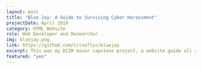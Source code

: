 ```yaml
---
layout: post
title: "Blue Jay: A Guide to Surviving Cyber Harassment"
projectDate: April 2019
category: HTML Website
role: Web Developer and Researcher
img: bluejay.png
link: https://github.com/irisoflys/bluejay
excerpt: This was my DCIM minor capstone project, a website guide all about cyber harassment and how to survive it, including helpful resources and the stories of some notable victims. As a joke, I replicated the design of the Kiwi Farms forum, a site infamous for being labeled by media outlets as "the Web’s biggest community of stalkers".
featured: "yes"
---
```



